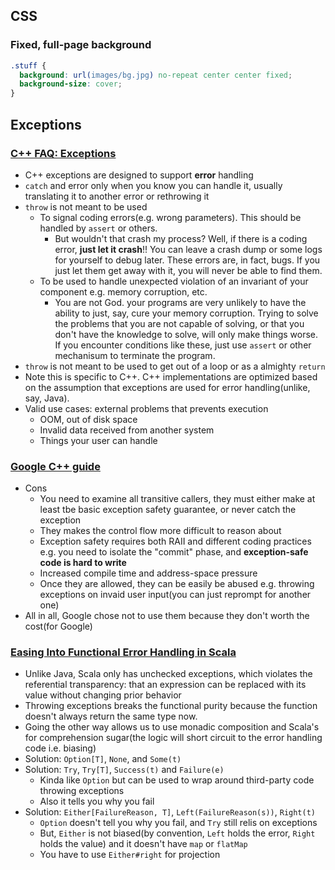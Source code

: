 ## CSS

### Fixed, full-page background

```css
.stuff {
  background: url(images/bg.jpg) no-repeat center center fixed;
  background-size: cover;
}
```

## Exceptions

### [C++ FAQ: Exceptions](https://isocpp.org/wiki/faq/exceptions#why-not-exceptions)

* C++ exceptions are designed to support **error** handling
* `catch` and error only when you know you can handle it, usually translating it to another error or rethrowing it
* `throw` is not meant to be used
  * To signal coding errors(e.g. wrong parameters). This should be handled by `assert` or others.
    * But wouldn't that crash my process? Well, if there is a coding error, **just let it crash**!! You can leave a crash dump or some logs for yourself to debug later. These errors are, in fact, bugs. If you just let them get away with it, you will never be able to find them.
  * To be used to handle unexpected violation of an invariant of your component e.g. memory corruption, etc.
    * You are not God. your programs are very unlikely to have the ability to just, say, cure your memory corruption. Trying to solve the problems that you are not capable of solving, or that you don't have the knowledge to solve, will only make things worse. If you encounter conditions like these, just use `assert` or other mechanisum to terminate the program.
* `throw` is not meant to be used to get out of a loop or as a almighty `return`
* Note this is specific to C++. C++ implementations are optimized based on the assumption that exceptions are used for error handling(unlike, say, Java).
* Valid use cases: external problems that prevents execution
  * OOM, out of disk space
  * Invalid data received from another system
  * Things your user can handle


### [Google C++ guide](https://google.github.io/styleguide/cppguide.html#Exceptions)

* Cons
  * You need to examine all transitive callers, they must either make at least tbe basic exception safety guarantee, or never catch the exception
  * They makes the control flow more difficult to reason about
  * Exception safety requires both RAII and different coding practices e.g. you need to isolate the "commit" phase, and **exception-safe code is hard to write**
  * Increased compile time and address-space pressure
  * Once they are allowed, they can be easily be abused e.g. throwing exceptions on invaid user input(you can just reprompt for another one)
* All in all, Google chose not to use them because they don't worth the cost(for Google)

### [Easing Into Functional Error Handling in Scala](http://longcao.org/2015/06/15/easing-into-functional-error-handling-in-scala)

* Unlike Java, Scala only has unchecked exceptions, which violates the referential transparency: that an expression can be replaced with its value without changing prior behavior
* Throwing exceptions breaks the functional purity because the function doesn't always return the same type now.
* Going the other way allows us to use monadic composition and Scala's for comprehension sugar(the logic will short circuit to the error handling code i.e. biasing)
* Solution: `Option[T]`, `None`, and `Some(t)`
* Solution: `Try`, `Try[T]`, `Success(t)` and `Failure(e)`
  * Kinda like `Option` but can be used to wrap around third-party code throwing exceptions
  * Also it tells you why you fail
* Solution: `Either[FailureReason, T]`, `Left(FailureReason(s))`, `Right(t)`
  * `Option` doesn't tell you why you fail, and `Try` still relis on exceptions
  * But, `Either` is not biased(by convention, `Left` holds the error, `Right` holds the value) and it doesn't have `map` or `flatMap`
  * You have to use `Either#right` for projection
